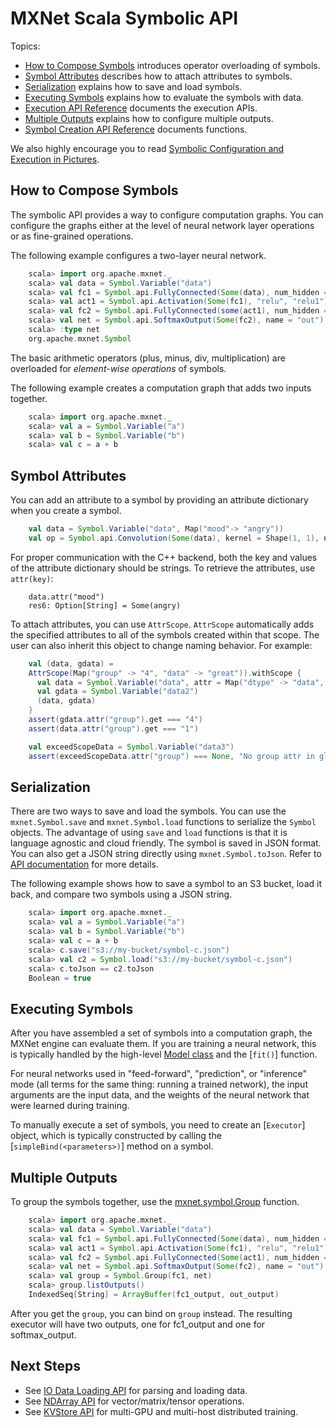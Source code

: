 <!---
  Licensed to the Apache Software Foundation (ASF) under one
  or more contributor license agreements.  See the NOTICE file
  distributed with this work for additional information
  regarding copyright ownership.  The ASF licenses this file
  to you under the Apache License, Version 2.0 (the
  "License"); you may not use this file except in compliance
  with the License.  You may obtain a copy of the License at

    http://www.apache.org/licenses/LICENSE-2.0

  Unless required by applicable law or agreed to in writing,
  software distributed under the License is distributed on an
  "AS IS" BASIS, WITHOUT WARRANTIES OR CONDITIONS OF ANY
  KIND, either express or implied.  See the License for the
  specific language governing permissions and limitations
  under the License.
-->

# MXNet Scala Symbolic API

Topics:

* [How to Compose Symbols](#overloaded-operators) introduces operator overloading of symbols.
* [Symbol Attributes](#symbol-attributes) describes how to attach attributes to symbols.
* [Serialization](#serialization) explains how to save and load symbols.
* [Executing Symbols](#executing-symbols) explains how to evaluate the symbols with data.
* [Execution API Reference](http://mxnet.incubator.apache.org/api/scala/docs/index.html#org.apache.mxnet.Executor) documents the execution APIs.
* [Multiple Outputs](#multiple-outputs) explains how to configure multiple outputs.
* [Symbol Creation API Reference](http://mxnet.incubator.apache.org/api/scala/docs/index.html#org.apache.mxnet.Symbol) documents functions.

We also highly encourage you to read [Symbolic Configuration and Execution in Pictures](symbol_in_pictures.md).

## How to Compose Symbols

The symbolic API provides a way to configure computation graphs.
You can configure the graphs either at the level of neural network layer operations or as fine-grained operations.

The following example configures a two-layer neural network.

```scala
    scala> import org.apache.mxnet._
    scala> val data = Symbol.Variable("data")
    scala> val fc1 = Symbol.api.FullyConnected(Some(data), num_hidden = 128, name = "fc1")
    scala> val act1 = Symbol.api.Activation(Some(fc1), "relu", "relu1")
    scala> val fc2 = Symbol.api.FullyConnected(some(act1), num_hidden = 64, name = "fc2")
    scala> val net = Symbol.api.SoftmaxOutput(Some(fc2), name = "out")
    scala> :type net
    org.apache.mxnet.Symbol
```

The basic arithmetic operators (plus, minus, div, multiplication) are overloaded for
*element-wise operations* of symbols.

The following example creates a computation graph that adds two inputs together.

```scala
    scala> import org.apache.mxnet._
    scala> val a = Symbol.Variable("a")
    scala> val b = Symbol.Variable("b")
    scala> val c = a + b
```

## Symbol Attributes

You can add an attribute to a symbol by providing an attribute dictionary when you create a symbol.

```scala
    val data = Symbol.Variable("data", Map("mood"-> "angry"))
    val op = Symbol.api.Convolution(Some(data), kernel = Shape(1, 1), num_filter = 1, attr = Map("mood" -> "so so"))
```
For proper communication with the C++ backend, both the key and values of the attribute dictionary should be strings. To retrieve the attributes, use `attr(key)`:

```
    data.attr("mood")
    res6: Option[String] = Some(angry)
```

To attach attributes, you can use ```AttrScope```. ```AttrScope``` automatically adds the specified attributes to all of the symbols created within that scope. The user can also inherit this object to change naming behavior. For example:

```scala
    val (data, gdata) =
    AttrScope(Map("group" -> "4", "data" -> "great")).withScope {
      val data = Symbol.Variable("data", attr = Map("dtype" -> "data", "group" -> "1"))
      val gdata = Symbol.Variable("data2")
      (data, gdata)
    }
    assert(gdata.attr("group").get === "4")
    assert(data.attr("group").get === "1")

    val exceedScopeData = Symbol.Variable("data3")
    assert(exceedScopeData.attr("group") === None, "No group attr in global attr scope")
```  

## Serialization

There are two ways to save and load the symbols. You can use the `mxnet.Symbol.save` and `mxnet.Symbol.load` functions to serialize the ```Symbol``` objects.
The advantage of using `save` and `load` functions is that it is language agnostic and cloud friendly.
The symbol is saved in JSON format. You can also get a JSON string directly using `mxnet.Symbol.toJson`.
Refer to [API documentation](http://mxnet.incubator.apache.org/api/scala/docs/index.html#org.apache.mxnet.Symbol) for more details.

The following example shows how to save a symbol to an S3 bucket, load it back, and compare two symbols using a JSON string.

```scala
    scala> import org.apache.mxnet._
    scala> val a = Symbol.Variable("a")
    scala> val b = Symbol.Variable("b")
    scala> val c = a + b
    scala> c.save("s3://my-bucket/symbol-c.json")
    scala> val c2 = Symbol.load("s3://my-bucket/symbol-c.json")
    scala> c.toJson == c2.toJson
    Boolean = true
```

## Executing Symbols

After you have assembled a set of symbols into a computation graph, the MXNet engine can evaluate them.
If you are training a neural network, this is typically
handled by the high-level [Model class](model.md) and the [`fit()`] function.

For neural networks used in "feed-forward", "prediction", or "inference" mode (all terms for the same
thing: running a trained network), the input arguments are the
input data, and the weights of the neural network that were learned during training.  

To manually execute a set of symbols, you need to create an [`Executor`] object,
which is typically constructed by calling the [`simpleBind(<parameters>)`] method on a symbol.  

## Multiple Outputs

To group the symbols together, use the [mxnet.symbol.Group](#mxnet.symbol.Group) function.

```scala
    scala> import org.apache.mxnet._
    scala> val data = Symbol.Variable("data")
    scala> val fc1 = Symbol.api.FullyConnected(Some(data), num_hidden = 128, name = "fc1")
    scala> val act1 = Symbol.api.Activation(Some(fc1), "relu", "relu1")
    scala> val fc2 = Symbol.api.FullyConnected(Some(act1), num_hidden = 64, name = "fc2")
    scala> val net = Symbol.api.SoftmaxOutput(Some(fc2), name = "out")
    scala> val group = Symbol.Group(fc1, net)
    scala> group.listOutputs()
    IndexedSeq[String] = ArrayBuffer(fc1_output, out_output)
```

After you get the ```group```, you can bind on ```group``` instead.
The resulting executor will have two outputs, one for fc1_output and one for softmax_output.

## Next Steps
* See [IO Data Loading API](io.md) for parsing and loading data.
* See [NDArray API](ndarray.md) for vector/matrix/tensor operations.
* See [KVStore API](kvstore.md) for multi-GPU and multi-host distributed training.
